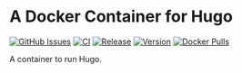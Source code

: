 # A Docker Container for Hugo

[![GitHub Issues](https://img.shields.io/github/issues-raw/dcjulian29/docker-hugo.svg)](https://github.com/dcjulian29/docker-hugo/issues) [![CI](https://github.com/dcjulian29/docker-hugo/actions/workflows/ci.yml/badge.svg)](https://github.com/dcjulian29/docker-hugo/actions/workflows/ci.yml) [![Release](https://github.com/dcjulian29/docker-hugo/actions/workflows/release.yml/badge.svg)](https://github.com/dcjulian29/docker-hugo/actions/workflows/release.yml) [![Version](https://img.shields.io/docker/v/dcjulian29/hugo?sort=semver)](https://hub.docker.com/repository/docker/dcjulian29/hugo) [![Docker Pulls](https://img.shields.io/docker/pulls/dcjulian29/hugo.svg)](https://hub.docker.com/r/dcjulian29/hugo/)

A container to run Hugo.
